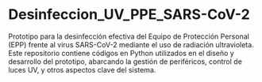 # Desinfeccion_UV_PPE_SARS-CoV-2
Prototipo para la desinfección efectiva del Equipo de Protección Personal (EPP) frente al virus SARS-CoV-2 mediante el uso de radiación ultravioleta. Este repositorio contiene códigos en Python utilizados en el diseño y desarrollo del prototipo, abarcando la gestión de periféricos, control de luces UV, y otros aspectos clave del sistema.
